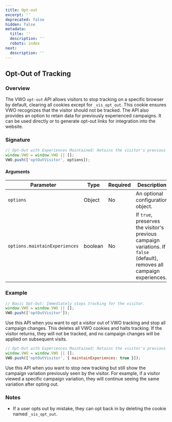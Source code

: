 ```yaml
---
title: Opt-out
excerpt: ''
deprecated: false
hidden: false
metadata:
  title: ''
  description: ''
  robots: index
next:
  description: ''
---
```

## Opt-Out of Tracking

### Overview

The VWO `opt-out` API allows visitors to stop tracking on a specific browser by default, clearing all cookies except for `_vis_opt_out`. This cookie ensures VWO recognizes that the visitor should not be tracked. The API also provides an option to retain data for previously experienced campaigns. It can be used directly or to generate opt-out links for integration into the website.

### Signature

```javascript
// Opt-Out with Experiences Maintained: Retains the visitor's previous campaign experience while stopping new tracking.
window.VWO = window.VWO || [];
VWO.push(['optOutVisitor', options]);
```

#### Arguments

| Parameter                     | Type    | Required | Description                                                                                                              |
| ----------------------------- | ------- | -------- | ------------------------------------------------------------------------------------------------------------------------ |
| `options`                     | Object  | No       | An optional configuration object.                                                                                        |
| `options.maintainExperiences` | boolean | No       | If `true`, preserves the visitor's previous campaign variations. If `false` (default), removes all campaign experiences. |

### Example

```javascript
// Basic Opt-Out: Immediately stops tracking for the visitor.
window.VWO = window.VWO || [];
VWO.push(['optOutVisitor']);
```

Use this API when you want to opt a visitor out of VWO tracking and stop all campaign changes. This deletes all VWO cookies and halts tracking. If the visitor returns, they will not be tracked, and no campaign changes will be applied on subsequent visits.

```javascript
// Opt-Out with Experiences Maintained: Retains the visitor's previous campaign experience while stopping new tracking.
window.VWO = window.VWO || [];
VWO.push(['optOutVisitor', { maintainExperiences: true }]);
```

Use this API when you want to stop new tracking but still show the campaign variation previously seen by the visitor. For example, if a visitor viewed a specific campaign variation, they will continue seeing the same variation after opting out.

### Notes

- If a user opts out by mistake, they can opt back in by deleting the cookie named `_vis_opt_out`.